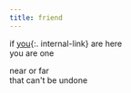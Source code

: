```yaml
---
title: friend
---
```


if [you](/you){:. internal-link} are here  
you are one  

near or far  
that can't be undone  

